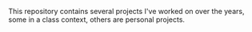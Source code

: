 This repository contains several projects I've worked on over the years, some in a class context, others are personal projects.

